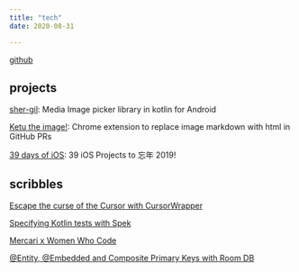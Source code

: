 ```yaml
---
title: "tech"
date: 2020-08-31

---
```


[github](https://github.com/kinnerapriyap)

## projects

[sher-gil](https://github.com/kinnerapriyap/sher-gil): Media Image picker library in kotlin for Android

[Ketu the image!](https://chrome.google.com/webstore/detail/ketu-the-image/cfaiodgiaecemdaehdgnnopjeidfogid): Chrome extension to replace image markdown with html in GitHub PRs

[39 days of iOS](https://github.com/kinnerapriyap/39-days-of-ios): 39 iOS Projects to 忘​年 2019!

## scribbles

[Escape the curse of the Cursor with CursorWrapper](https://engineering.mercari.com/en/blog/entry/20201212-cursor-with-cursorwrapper/)

[Specifying Kotlin tests with Spek](https://engineering.mercari.com/en/blog/entry/2019-12-12-100000/)

[Mercari x Women Who Code](https://medium.com/mercari-engineering/mercari-x-women-who-code-480d09ea284b)

[@Entity, @Embedded and Composite Primary Keys with Room DB](https://medium.com/@kinnerapriyap/entity-embedded-and-composite-primary-keys-with-room-db-8cb6ca6256e8)
